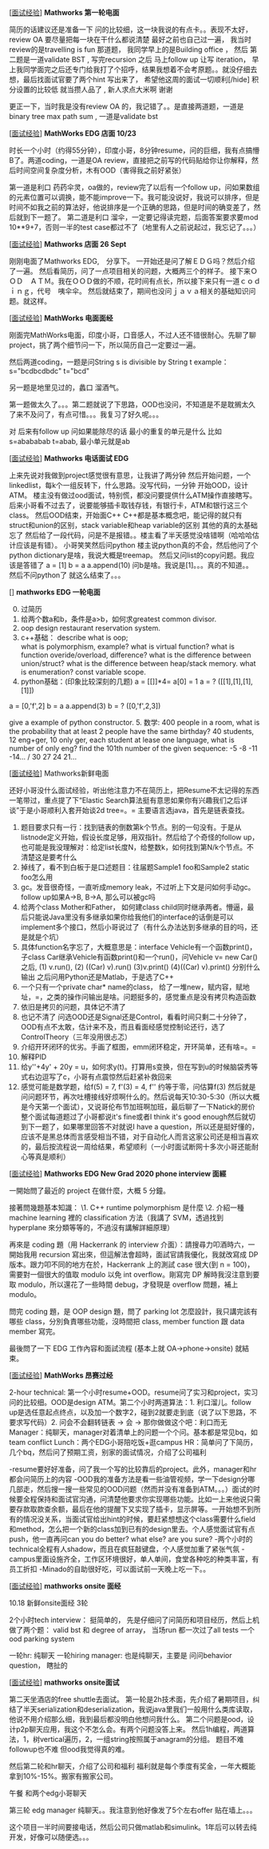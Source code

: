 [[面试经验\]](https://www.1point3acres.com/bbs/forum.php?mod=forumdisplay&fid=145&filter=sortid&sortid=311) **Mathworks 第一轮电面**

简历的话建议还是准备一下 问的比较细，这一块我说的有点卡。。表现不太好， review OA 要尽量把每一块在干什么都说清楚 最好之前也自己过一遍， 我当时review的是travelling is fun 那道题， 我同学早上的是Building office ， 然后 第二题是一道validate BST , 写完recursion 之后 马上follow up 让写 iteration， 早上我同学面完之后还专门给我打了个招呼，结果我想着不会考原题。。就没仔细去想，最后找面试官要了两个hint 写出来了， 希望他这周的面试一切顺利[/hide]
积分设置的比较低 就当攒人品了 , 新人求点大米啊 谢谢



更正一下，当时我是没有review OA 的，我记错了。。是直接两道题，一道是binary tree max path sum , 一道是validate bst



[[面试经验\]](https://www.1point3acres.com/bbs/forum.php?mod=forumdisplay&fid=145&filter=sortid&sortid=311) **MathWorks EDG 店面 10/23**

时长一个小时（约得55分钟），印度小哥，8分钟resume，问的巨细，我有点搞懵B了。两道coding，一道是OA review，直接把之前写的代码贴给你让你解释，然后时间空间复杂度分析，木有OOD（害得我之前好紧张）



第一道是利口 药药伞灵，oa做的，review完了以后有一个follow up，问如果数组的元素位置可以调换，能不能improve一下。我可能没说好，我说可以排序，但是时间不如我之前的算法好，他说排序是一个正确的思路，但是时间的确变差了，然后就到下一题了。
第二道是利口 溜伞，一定要记得读完题，后面答案要求要mod 10**9+7，否则一半的test case都过不了（地里有人之前说起过，我忘记了。。。）



[[面试经验\]](https://www.1point3acres.com/bbs/forum.php?mod=forumdisplay&fid=145&filter=sortid&sortid=311) **Mathworks 店面 26 Sept**

刚刚电面了Mathworks EDG,　分享下。
一开始还是问了解ＥＤＧ吗？然后介绍了一遍。
然后看简历，问了一点项目相关的问题，大概两三个的样子。
接下来ＯＯＤ　ＡＴＭ。我在ＯＯＤ做的不顺，花时间有点长，所以接下来只有一道ｃｏｄｉｎｇ，代号　咦伞伞。
然后就结束了，期间也没问ｊａｖａ相关的基础知识问题。就这样。

[[面试经验\]](https://www.1point3acres.com/bbs/forum.php?mod=forumdisplay&fid=145&filter=sortid&sortid=311) **MathWorks 电面面经**

刚面完MathWorks电面，印度小哥，口音感人，不过人还不错很耐心。先聊了聊project，挑了两个细节问一下，所以简历自己一定要过一遍。

然后两道coding，一题是问String s is divisible by String t 
example：
s="bcdbcdbdc"
t="bcd"

另一题是地里见过的，蠡口 溜酒气。

第一题做太久了。。。第二题就说了下思路，OOD也没问，不知道是不是耽搁太久了来不及问了，有点可惜。。。我复习了好久呢。。。

对 后来有follow up 问如果能除尽的话 最小的重复的单元是什么 比如 s=abababab t=abab, 最小单元就是ab

[[面试经验\]](https://www.1point3acres.com/bbs/forum.php?mod=forumdisplay&fid=145&filter=sortid&sortid=311) **Mathworks 电话面试 EDG**

上来先说对我做到project感觉很有意思，让我讲了两分钟
然后开始问题，一个linkedlist，每k个一组反转下，什么思路。没写代码，一分钟
开始OOD，设计ATM。
楼主没有做过ood面试，特别慌，都没问要提供什么ATM操作直接瞎写。
后来小哥看不过去了，说要能够插卡取钱存钱，有银行卡，ATM和银行这三个class。
然后OOD结束，开始面C++
C++都是基本概念吧，能记得的就只有struct和union的区别，stack variable和heap variable的区别
其他的真的太基础忘了
然后给了一段代码，问是不是报错。。楼主看了半天感觉没啥错啊（哈哈哈估计应该是有错）。
小哥笑笑然后问python
楼主说python真的不会，然后他问了个python dictionary是啥，我说大概是treemap。
然后又问list的copy问题。我应该是答错了
a = [1]
b = a
a.append(10)
问b是啥。我说是[1]。。。真的不知道。。
然后不问python了
就这么结束了。。。



[[\]](https://www.1point3acres.com/bbs/forum.php?mod=forumdisplay&fid=145&filter=sortid&sortid=192) **mathworks EDG 一轮电面**

0. 过简历
1. 给两个数a和b，条件是a>b，如何求greatest common divisor.
2. oop design restaurant reservation system.
3. c++基础：
describe what is oop;                     
what is polymorphism, example?
what is virtual function?
what is function overide/overload, difference?
what is the difference between union/struct?
what is the difference between heap/stack memory.
what is enumeration?
const variable scope.
4. python基础：(印象比较深刻的几题)
a = [[]]*4=
a[0] = 1
a = ?     ([[1],[1],[1],[1]])

a = [0,'f',2]
b = a
a.append(3)
b = ?     ([0,'f',2,3])

give a example of python constructor.
5. 数学:
  400 people in a room, what is the probability that at least 2 people have the same birthday?
  40 students, 12 eng+ger, 10 only ger, each student at lease one language, what is number of only eng?
  find the 101th number of the given sequence: -5 -8 -11 -14... / 30 27 24 21...



[[面试经验\]](https://www.1point3acres.com/bbs/forum.php?mod=forumdisplay&fid=145&filter=sortid&sortid=311) Mathworks新鲜电面

还好小哥没什么面试经验，听出他注意力不在简历上，把Resume不太记得的东西一笔带过，重点提了下“Elastic Search算法挺有意思如果你有兴趣我们之后详谈”于是小哥顺利入套开始谈2d tree=。=
主要语言选java，首先是链表查找。

1. 题目要求只有一行：找到链表的倒数第k个节点。别的一句没有。于是从listnode定义开始，假设长度足够，用双指针。然后给了个奇怪的follow up，也可能是我没理解对：给定list长度N，给整数k，如何找到第N/k个节点。不清楚这是要考什么
2. 掉线了，看不到白板于是口述题目：往届题Sample1 foo和Sample2 static foo怎么用
3. gc。发音很奇怪，一直听成memory leak，不过听上下文是问如何手动gc。follow up如果A->B, B->A, 那么可以被gc吗
4. 给两个class Mother和Father， 如何建class child同时继承两者。懵逼，最后只能说Java里没有多继承如果你给我他们的interface的话倒是可以implement多个接口，然后小哥说过了（有什么办法达到多继承的目的吗，还是就是个坑）
5. 具体function名字忘了，大概意思是：interface Vehicle有一个函数print()， 子class Car继承Vehicle有函数print()和一个run()，问Vehicle v= new Car()之后, (1) v.run(), (2) ((Car) v).run() (3)v.print() (4)((Car) v).print() 分别什么输出
之后问用Python还是Matlab，于是选了C++
1. 一个只有一个private char* name的class， 给了一堆new，赋内容，赋地址，=，之类的操作问输出是啥。问题挺多的，感觉重点是没有拷贝构造函数
2. 依旧是拷贝的问题，具体记不清了
3. 也记不清了
问选OOD还是Signal还是Control，看看时间只剩二十分钟了，OOD有点不太敢，估计来不及，而且看面经感觉控制论还行，选了ControlTheory（三年没用很忐忑）
1. 介绍开环闭环的优劣。手画了框图，emm闭环稳定，开环简单，还有啥=。=
2. 解释PID
3. 给y''+4y' + 20y = u，如何求y(t)。打算用s变换，但在写到u的时候脑袋秀等式右边逗写了c，小哥有点震惊然后赶紧补救回来
4. 感觉可能是数学题，给f(5) = 7, f'(3) = 4, f'' 约等于零，问估算f(3)
然后就是问问题环节，再次吐槽接线好烦啊什么的。然后说每天10:30-5:30（所以大概是今天第一个面试），又说哥伦布节加班啊加班，最后聊了一下Natick的房价
整个面试每道题过了小哥都说it's fine或者I think it's good enough然后就切到下一题了，如果哪里回答不对就说I have a question，所以还是挺好懂的，应该不是黑总体而言感受相当不错，对于自动化人而言这家公司还是相当喜欢的，最后按流程说一周给结果，希望顺利（一小时面试断网十多次小哥还能耐心等真是顺利）

[[面试经验\]](https://www.1point3acres.com/bbs/forum.php?mod=forumdisplay&fid=145&filter=sortid&sortid=311) **Mathworks EDG New Grad 2020 phone interview 面經**

一開始問了最近的 project 在做什麼，大概 5 分鐘。

接著問幾題基本知識：
\1. C++ runtime polymorphism 是什麼
\2. 介紹一種 machine learning 裡的 classification 方法（我講了 SVM，透過找到 hyperplane 來分類等等的，不過沒有講解詳細原理）

再來是 coding 題（用 Hackerrank 的 interview 介面）：請搜尋力叩酒時六，一開始我用 recursion 寫出來，但這解法會超時，面試官請我優化，我就改寫成 DP 版本。跟力叩不同的地方在於，Hackerrank 上的測試 case 很大(到 n = 100)，需要對一個很大的值取 modulo 以免 int overflow。剛寫完 DP 解時我沒注意到要取 modulo，所以還花了一些時間 debug，才發現是 overflow 問題，補上 modulo。

問完 coding 題，是 OOP design 題，問了 parking lot 怎麼設計，我只講完該有哪些 class，分別負責哪些功能，沒時間把 class, member function 跟 data member 寫完。

最後問了一下 EDG 工作內容和面試流程 (基本上就 OA->phone->onsite) 就結束。



[[面试经验\]](https://www.1point3acres.com/bbs/forum.php?mod=forumdisplay&fid=145&filter=sortid&sortid=311) **MathWorks 昂赛过经**

2-hour technical: 第一个小时resume+OOD。resume问了实习和project，实习问的比较细。OOD是design ATM。第二个小时两道算法：1. 利口溜儿。follow up是选任意起点终点，以及加一个数字2，碰到2就要走到底（说了以下思路，不要求写代码）2. 问会不会翻转链表 -> 会 -> 那你做做这个吧：利口而无
Manager：纯聊天，manager对着清单上的问题一个个问。基本都是常见bq，如team conflict
Lunch：两个EDG小哥陪吃饭+逛campus
HR：简单问了下简历，几个bq，然后问了预期工资，别家的面试情况，介绍了公司福利

-resume要好好准备，问了我一个写的比较靠后的project。此外，manager和hr都会问简历上的内容
-OOD我的准备方法是看一些油管视频，学一下design分哪几部走，然后搜一搜一些常见的OOD问题（然而并没有准备到ATM。。。）面试的时候要全程保持和面试官沟通，问清楚他要求你实现哪些功能。比如一上来他说只需要存款取款查余额，最后在他的提醒下又实现了插卡，显示屏等。一开始想不到所有的情况没关系，当面试官给出hint的时候，要赶紧想想这个class需要什么field和method，怎么把一个新的class加到已有的design里去。个人感觉面试官有点push，他一直再问can you do better? what else? are you sure?
-两个小时的technical全程有人shadow，而且在疯狂敲键盘，个人感觉加重了紧张气氛
-campus里面设施齐全，工作区环境很好，单人单间，食堂各种吃的种类丰富，有员工折扣
-Minado的自助很好吃，可以面试前一天晚上吃一下。。



[[面试经验\]](https://www.1point3acres.com/bbs/forum.php?mod=forumdisplay&fid=145&filter=sortid&sortid=311) **mathworks onsite 面经**

10.18 新鲜onsite面经
3轮

2个小时tech interview： 挺简单的， 先是仔细问了问简历和项目经历，然后上机做了两个题： valid bst 和 degree of array， 当场run 都一次过了all tests
一个ood parking system

一轮hr: 纯聊天
一轮hiring manager:  也是纯聊天，主要是 问问behavior question， 瞎扯的



[[面试经验\]](https://www.1point3acres.com/bbs/forum.php?mod=forumdisplay&fid=145&filter=sortid&sortid=311) **mathworks onsite面试**

第二天坐酒店的free shuttle去面试。
第一轮是2h技术面，先介绍了暑期项目，纠结了半天serialization和deserialization，我说java里我们一般用什么类库读取，他说不用介绍那么细，我到最后都没明白他想问我什么。
第二个问题是ood，设计p2p聊天应用，我这个不怎么会。有两个问题没答上来。
然后1h编程，两道算法，1，树vertical遍历，2，一组string按照属于anagram的分组。
题目不难followup也不难 但ood我觉得真的难。

然后第二轮和hr聊天，介绍了公司和福利 福利就是每个季度有奖金，一年大概能拿到10%-15%。搬家有搬家公司。

午餐 和两个edg小哥聊天

第三轮 edg manager 纯聊天。。我注意到他好像发了5个左右offer 贴在墙上。。。

这个项目一半时间要接电话，然后公司只做matlab和simulink。1年后可以转去纯开发，好像可以随便选。。。